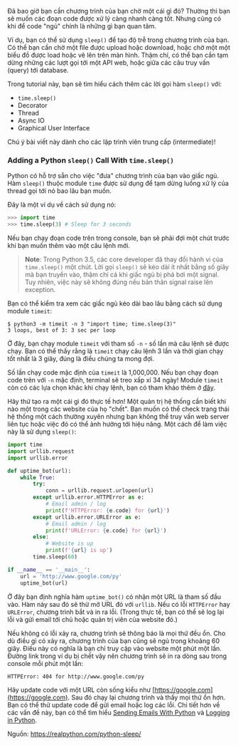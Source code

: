Đã bao giờ bạn cần chương trình của bạn chờ một cái gì đó? Thường thì bạn sẽ muốn các đoạn code được xử lý càng nhanh càng tốt. Nhưng cũng có khi để code "ngủ" chính là những gì bạn quan tâm.

Ví dụ, bạn có thể sử dụng `sleep()` để tạo độ trễ trong chương trình của bạn. Có thể bạn cần chờ một file được upload hoặc download, hoặc chờ một một biểu đồ được load hoặc vẽ lên trên màn hình. Thậm chí, có thể bạn cần tạm dừng những các lượt gọi tới một API web, hoặc giữa các câu truy vấn (query) tới database.

Trong tutorial này, bạn sẽ tìm hiểu cách thêm các lời gọi hàm `sleep()` với:
- `time.sleep()`
- Decorator
- Thread
- Async IO
- Graphical User Interface

Chú ý bài viết này dành cho các lập trình viên trung cấp (intermediate)!

### Adding a Python `sleep()` Call With `time.sleep()`

Python có hỗ trợ sẵn cho việc "đưa" chương trình của bạn vào giấc ngủ. Hàm `sleep()` thuộc module `time` được sử dụng để tạm dừng luồng xử lý của thread gọi tới nó bao lâu bạn muốn.

Đây là một ví dụ về cách sử dụng nó:

```Python
>>> import time
>>> time.sleep(3) # Sleep for 3 seconds
```

Nếu bạn chạy đoạn code trên trong console, bạn sẽ phải đợi một chút trước khi bạn muốn thêm vào một câu lệnh mới.

>**Note**: Trong Python 3.5, các core developer đã thay đổi hành vi của `time.sleep()` một chút. Lời gọi `sleep()` sẽ kéo dài ít nhất bằng số giây mà bạn truyền vào, thậm chí cả khi giấc ngủ bị phá bơi một signal. Tuy nhiên, việc này sẽ không đúng nếu bản thân signal raise lên exception.

Bạn có thể kiểm tra xem các giấc ngủ kéo dài bao lâu bằng cách sử dụng module `timeit`:

```Shell
$ python3 -m timeit -n 3 "import time; time.sleep(3)"
3 loops, best of 3: 3 sec per loop
```

Ở đây, bạn chạy module `timeit` với tham số `-n` - số lần mà câu lệnh sẽ được chạy. Bạn có thể thấy rằng là `timeit` chạy câu lệnh 3 lần và thời gian chạy tốt nhất là 3 giây, đúng là điều chúng ta mong đợi.

Số lần chạy code mặc định của `timeit` là 1,000,000. Nếu bạn chạy đoạn code trên với `-n` mặc định, terminal sẽ treo xấp xỉ 34 ngày! Module `timeit` còn có các lựa chọn khác khi chạy lệnh, bạn có tham khảo thêm ở [đây](https://docs.python.org/3/library/timeit.html#timeit-command-line-interface).

Hãy thử tạo ra một cái gì đó thực tế hơn! Một quản trị hệ thống cần biết khi nào một trong các website của họ "chết". Bạn muốn có thể check trạng thái hệ thống một cách thường xuyên nhưng bạn không thể truy vấn web server liên tục hoặc việc đó có thể ảnh hưởng tới hiệu năng. Một cách để làm việc này là sử dụng `sleep()`:

```Python
import time
import urllib.request
import urllib.error

def uptime_bot(url):
    while True:
        try:
            conn = urllib.request.urlopen(url)
        except urllib.error.HTTPError as e:
            # Email admin / log
            print(f'HTTPError: {e.code} for {url}')
        except urllib.error.URLError as e:
            # Email admin / log
            print(f'URLError: {e.code} for {url}')
        else:
            # Website is up
            print(f'{url} is up')
        time.sleep(60)

if __name__ == '__main__':
    url = 'http://www.google.com/py'
    uptime_bot(url)
```

Ở đây bạn định nghĩa hàm `uptime_bot()` có nhận một URL là tham số đầu vào. Hàm này sau đó sẽ thử mở URL đó với `urllib`. Nếu có lỗi `HTTPError` hay `URLError`, chương trình bắt và in ra lỗi. (Trong thực tế, bạn có thể sẽ log lại lỗi và gửi email tới chủ hoặc quản trị viên của website đó.)

Nếu không có lỗi xảy ra, chương trình sẽ thông báo là mọi thứ đều ổn. Cho dù điều gì có xảy ra, chương trình của bạn cũng sẽ ngủ trong khoảng 60 giây. Điều này có nghĩa là bạn chỉ truy cập vào website một phút một lần. Đường link trong ví dụ bị chết vậy nên chương trình sẽ in ra dòng sau trong console mỗi phút một lần:

```Shell
HTTPError: 404 for http://www.google.com/py
```

Hãy update code với một URL còn sống kiểu như [https://google.com](https://google.com). Sau đó chạy lại chương trình và thấy mọi thứ ổn hơn. Bạn có thể thử update code để gửi email hoặc log các lỗi. Chi tiết hơn về các vấn đề này, bạn có thể tìm hiểu [Sending Emails With Python](https://realpython.com/python-send-email/) và [Logging in Python](https://realpython.com/python-logging/).

Nguồn: https://realpython.com/python-sleep/